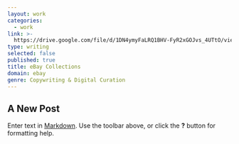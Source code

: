 ```yaml
---
layout: work
categories:
  - work
link: >-
  https://drive.google.com/file/d/1DN4ymyFaLRQ1BHV-FyR2xGOJvs_4UTtO/view?usp=sharing
type: writing
selected: false
published: true
title: eBay Collections
domain: ebay
genre: Copywriting & Digital Curation
---
```

## A New Post

Enter text in [Markdown](http://daringfireball.net/projects/markdown/). Use the toolbar above, or click the **?** button for formatting help.
